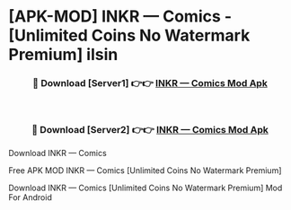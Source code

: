 # [APK-MOD] INKR — Comics - [Unlimited Coins No Watermark Premium] ilsin



<div align="center">
<h3>🔴 Download [Server1] 👉👉 <a href="https://momento.my/?title=INKR_—_Comics">INKR — Comics Mod Apk</a></h3><br>

<h3>🔴 Download [Server2] 👉👉 <a href="https://momento.my/?title=INKR_—_Comics">INKR — Comics Mod Apk</a></h3>
</div>



Download INKR — Comics 

Free APK MOD INKR — Comics [Unlimited Coins No Watermark Premium]

Download INKR — Comics [Unlimited Coins No Watermark Premium] Mod For Android
